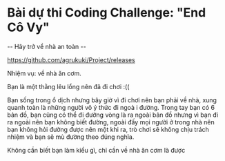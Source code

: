# Bài dự thi Coding Challenge: "End Cô Vy"

-- Hãy trở về nhà an toàn --

https://github.com/agrukuki/Project/releases

Nhiệm vụ: về nhà ăn cơm.

Bạn là một thằng lêu lổng nên đã đi chơi :((

Bạn sống trong ổ dịch nhưng bây giờ vì đi chơi nên bạn phải về nhà, xung quanh toàn là những người vô ý thức đi ngoà i đường. Trong tay bạn có 6 bản đồ, bạn cũng có thể đi đường vòng là ra ngoài bản đồ nhưng vì bạn đi ra ngoài nên bạn không biết đường, ngoài đấy mọi người ở trong nhà nên bạn không hỏi đường được nên một khi ra, trò chơi sẽ không chịu trách nhiệm và bạn sẽ mù đường theo đúng nghĩa.

Không cần biết bạn làm kiểu gì, chỉ cần về nhà ăn cơm là được
